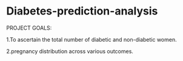 # Diabetes-prediction-analysis

PROJECT GOALS:

1.To ascertain the total number of diabetic and non-diabetic women.

2.pregnancy distribution across various outcomes.
